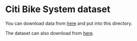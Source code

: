 # Citi Bike System dataset
You can download data from [here](https://drive.google.com/drive/folders/1q5c7b8JOgWzrofeDjIoVnFcAUF_DcXKi?usp=drive_link) and put into this directory.

The dataset can also download from [here](https://citibikenyc.com/system-data).
